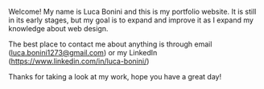 Welcome! My name is Luca Bonini and this is my portfolio website. It is still in its early stages, but my goal is to expand and improve it as I expand my knowledge about web design. 

The best place to contact me about anything is through email (luca.bonini1273@gmail.com) or my LinkedIn (https://www.linkedin.com/in/luca-bonini/)

Thanks for taking a look at my work, hope you have a great day!
